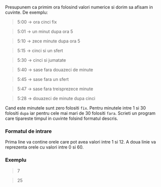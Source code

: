 Presupunem ca primim ora folosind valori numerice si dorim sa afisam in cuvinte. De exemplu:

> 5:00 -> ora cinci fix

> 5:01 -> un minut dupa ora 5

> 5:10 -> zece minute dupa ora 5

> 5:15 -> cinci si un sfert

> 5:30 -> cinci si jumatate

> 5:40 -> sase fara douazeci de minute

> 5:45 -> sase fara un sfert

> 5:47 -> sase fara treisprezece minute

> 5:28 -> douazeci de minute dupa cinci

Cand este minutele sunt zero folositi `fix`. Pentru minutele intre 1 si 30 folositi `dupa` iar pentru cele mai mari de 30 folositi `fara`. Scrieti un program care tipareste timpul in cuvinte folsind formatul descris.

### Formatul de intrare

Prima line va contine orele care pot avea valori intre 1 si 12.
A doua linie va reprezenta orele cu valori intre 0 si 60.

### Exemplu
> 7

> 25
